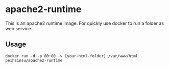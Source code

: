 # apache2-runtime

This is an apache2 runtime image. For quickly use docker to run a folder as web service.

## Usage

```
docker run -d -p 80:80 -v [your-html-folder]:/var/www/html peihsinsu/apache2-runtime
```
